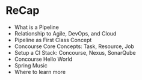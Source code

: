 # ReCap

* What is a Pipeline
* Relationship to Agile, DevOps, and Cloud
* Pipeline as First Class Concept
* Concourse Core Concepts: Task, Resource, Job
* Setup a CI Stack: Concourse, Nexus, SonarQube
* Concourse Hello World
* Spring Music
* Where to learn more

